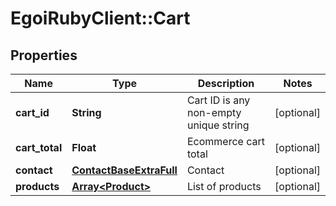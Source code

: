 # EgoiRubyClient::Cart

## Properties
Name | Type | Description | Notes
------------ | ------------- | ------------- | -------------
**cart_id** | **String** | Cart ID is any non-empty unique string | [optional] 
**cart_total** | **Float** | Ecommerce cart total | [optional] 
**contact** | [**ContactBaseExtraFull**](.md) | Contact | [optional] 
**products** | [**Array&lt;Product&gt;**](Product.md) | List of products | [optional] 


